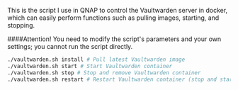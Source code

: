 This is the script I use in QNAP to control the Vaultwarden server in docker, which can easily perform functions such as pulling images, starting, and stopping.

####Attention! You need to modify the script's parameters and your own settings; you cannot run the script directly.

```bash
./vaultwarden.sh install # Pull latest Vaultwarden image
./vaultwarden.sh start # Start Vaultwarden container
./vaultwarden.sh stop # Stop and remove Vaultwarden container
./vaultwarden.sh restart # Restart Vaultwarden container (stop and start)
```
